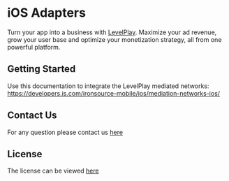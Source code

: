 # iOS Adapters

Turn your app into a business with [LevelPlay](https://www.is.com/). Maximize your ad revenue, grow your user base and optimize your monetization strategy, all from one powerful platform.

## Getting Started
Use this documentation to integrate the LevelPlay mediated networks:
https://developers.is.com/ironsource-mobile/ios/mediation-networks-ios/ 


## Contact Us
For any question please contact us [here](https://ironsrc.my.site.com/helpcenter/s/)

## License
The license can be viewed [here](https://github.com/ironsource-mobile/iOS-adapters/blob/master/LICENSE)

